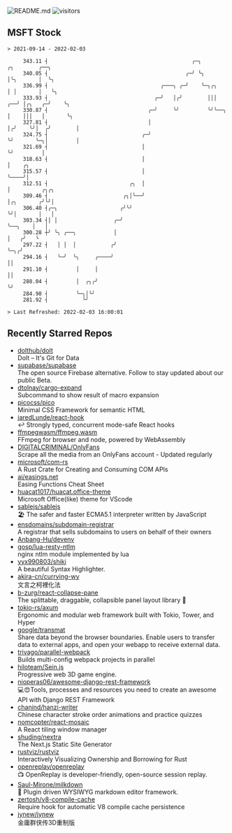 ![README.md](https://github.com/Gerhut/Gerhut/workflows/README.md/badge.svg)
![visitors](https://visitors.vercel.app/Gerhut/Gerhut?token=8cf69d1f6813d272ef062726b6070c9be4ff72038cfe5a7ded7384a8da65d866)

## MSFT Stock

```
> 2021-09-14 - 2022-02-03

     343.11 ┤                                              ╭─╮            ╭╮        ╭──╮                         
     340.05 ┤                                            ╭─╯ ╰╮           │╰╮       │  ╰╮                        
     336.99 ┤                                    ╭───╮ ╭─╯    ╰─╮╭╮       │ │       │   ╰╮                       
     333.93 ┤                                  ╭─╯   │╭╯        │││    ╭──╯ │╭╮   ╭─╯    ╰╮                      
     330.87 ┤                                ╭─╯     ╰╯         ╰╯╰──╮ │    │││   │       ╰╮                     
     327.81 ┤                                │                       │╭╯    ╰╯│  ╭╯        │                     
     324.75 ┤                              ╭─╯                       ╰╯       ╰─╮│         │                     
     321.69 ┤                              │                                    ╰╯         │                     
     318.63 ┤                              │                                               │    ╭╮               
     315.57 ┤                              │                                               ╰────╯│               
     312.51 ┤                          ╭╮  │                                                     │          ╭╮╭╮ 
     309.46 ┤                        ╭╮│╰──╯                                                     │╭╮       ╭╯╰╯│ 
     306.40 ┤╭─╮                    ╭╯╰╯                                                         ╰╯│       │   │ 
     303.34 ┤│ │                  ╭─╯                                                              ╰──╮    │   │ 
     300.28 ┼╯ ╰╮ ╭──╮            │                                                                   │   ╭╯   ╰ 
     297.22 ┤   │ │  │           ╭╯                                                                   ╰─╮╭╯      
     294.16 ┤   ╰─╯  ╰╮     ╭────╯                                                                      ││       
     291.10 ┤         │     │                                                                           ││       
     288.04 ┤         │  ╭╮╭╯                                                                           ╰╯       
     284.98 ┤         ╰─╮│╰╯                                                                                     
     281.92 ┤           ╰╯                                                                                       

> Last Refreshed: 2022-02-03 16:00:01
```

## Recently Starred Repos

- [dolthub/dolt](https://github.com/dolthub/dolt)  
  Dolt – It's Git for Data
- [supabase/supabase](https://github.com/supabase/supabase)  
  The open source Firebase alternative. Follow to stay updated about our public Beta.
- [dtolnay/cargo-expand](https://github.com/dtolnay/cargo-expand)  
  Subcommand to show result of macro expansion
- [picocss/pico](https://github.com/picocss/pico)  
  Minimal CSS Framework for semantic HTML
- [jaredLunde/react-hook](https://github.com/jaredLunde/react-hook)  
  ↩ Strongly typed, concurrent mode-safe React hooks
- [ffmpegwasm/ffmpeg.wasm](https://github.com/ffmpegwasm/ffmpeg.wasm)  
  FFmpeg for browser and node, powered by WebAssembly
- [DIGITALCRIMINAL/OnlyFans](https://github.com/DIGITALCRIMINAL/OnlyFans)  
  Scrape all the media from an OnlyFans account - Updated regularly
- [microsoft/com-rs](https://github.com/microsoft/com-rs)  
  A Rust Crate for Creating and Consuming COM APIs
- [ai/easings.net](https://github.com/ai/easings.net)  
  Easing Functions Cheat Sheet
- [huacat1017/huacat.office-theme](https://github.com/huacat1017/huacat.office-theme)  
  Microsoft Office(like) theme for VScode
- [sablejs/sablejs](https://github.com/sablejs/sablejs)  
  🏖️ The safer and faster ECMA5.1 interpreter written by JavaScript
- [ensdomains/subdomain-registrar](https://github.com/ensdomains/subdomain-registrar)  
  A registrar that sells subdomains to users on behalf of their owners
- [Anbang-Hu/devenv](https://github.com/Anbang-Hu/devenv)  
- [gosp/lua-resty-ntlm](https://github.com/gosp/lua-resty-ntlm)  
  nginx ntlm module implemented by lua
- [yyx990803/shiki](https://github.com/yyx990803/shiki)  
  A beautiful Syntax Highlighter.
- [akira-cn/currying-wy](https://github.com/akira-cn/currying-wy)  
  文言之柯裡化法
- [b-zurg/react-collapse-pane](https://github.com/b-zurg/react-collapse-pane)  
  The splittable, draggable, collapsible panel layout library 🎉
- [tokio-rs/axum](https://github.com/tokio-rs/axum)  
  Ergonomic and modular web framework built with Tokio, Tower, and Hyper
- [google/transmat](https://github.com/google/transmat)  
  Share data beyond the browser boundaries. Enable users to transfer data to external apps, and open your webapp to receive external data.
- [trivago/parallel-webpack](https://github.com/trivago/parallel-webpack)  
  Builds multi-config webpack projects in parallel
- [hiloteam/Sein.js](https://github.com/hiloteam/Sein.js)  
  Progressive web 3D game engine.
- [nioperas06/awesome-django-rest-framework](https://github.com/nioperas06/awesome-django-rest-framework)  
   💻😍Tools, processes and resources you need to create an awesome API with Django REST Framework
- [chanind/hanzi-writer](https://github.com/chanind/hanzi-writer)  
  Chinese character stroke order animations and practice quizzes
- [nomcopter/react-mosaic](https://github.com/nomcopter/react-mosaic)  
  A React tiling window manager
- [shuding/nextra](https://github.com/shuding/nextra)  
  The Next.js Static Site Generator
- [rustviz/rustviz](https://github.com/rustviz/rustviz)  
  Interactively Visualizing Ownership and Borrowing for Rust
- [openreplay/openreplay](https://github.com/openreplay/openreplay)  
  :tv: OpenReplay is developer-friendly, open-source session replay.
- [Saul-Mirone/milkdown](https://github.com/Saul-Mirone/milkdown)  
  🍼 Plugin driven WYSIWYG  markdown editor framework.
- [zertosh/v8-compile-cache](https://github.com/zertosh/v8-compile-cache)  
  Require hook for automatic V8 compile cache persistence
- [jynew/jynew](https://github.com/jynew/jynew)  
  金庸群侠传3D重制版
